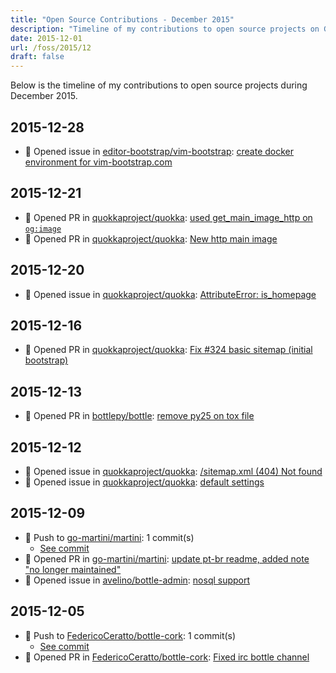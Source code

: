 ```yaml
---
title: "Open Source Contributions - December 2015"
description: "Timeline of my contributions to open source projects on GitHub during December 2015."
date: 2015-12-01
url: /foss/2015/12
draft: false
---
```


Below is the timeline of my contributions to open source projects during December 2015.

## 2015-12-28

- 🐛 Opened issue in [editor-bootstrap/vim-bootstrap](https://github.com/editor-bootstrap/vim-bootstrap): [create docker environment for vim-bootstrap.com](https://github.com/editor-bootstrap/vim-bootstrap/issues/167)

## 2015-12-21

- 🔀 Opened PR in [quokkaproject/quokka](https://github.com/quokkaproject/quokka): [used get_main_image_http on `og:image`](https://github.com/quokkaproject/quokka/pull/329)
- 🔀 Opened PR in [quokkaproject/quokka](https://github.com/quokkaproject/quokka): [New http main image](https://github.com/quokkaproject/quokka/pull/328)

## 2015-12-20

- 🐛 Opened issue in [quokkaproject/quokka](https://github.com/quokkaproject/quokka): [AttributeError: is_homepage](https://github.com/quokkaproject/quokka/issues/327)

## 2015-12-16

- 🔀 Opened PR in [quokkaproject/quokka](https://github.com/quokkaproject/quokka): [Fix #324 basic sitemap (initial bootstrap)](https://github.com/quokkaproject/quokka/pull/325)

## 2015-12-13

- 🔀 Opened PR in [bottlepy/bottle](https://github.com/bottlepy/bottle): [remove py25 on tox file](https://github.com/bottlepy/bottle/pull/812)

## 2015-12-12

- 🐛 Opened issue in [quokkaproject/quokka](https://github.com/quokkaproject/quokka): [/sitemap.xml  (404) Not found ](https://github.com/quokkaproject/quokka/issues/324)
- 🐛 Opened issue in [quokkaproject/quokka](https://github.com/quokkaproject/quokka): [default settings](https://github.com/quokkaproject/quokka/issues/323)

## 2015-12-09

- 🔨 Push to [go-martini/martini](https://github.com/go-martini/martini): 1 commit(s)
  - [See commit](https://github.com/go-martini/martini/commits/main/?author=avelino&since=2015-12-09&until=2015-12-09)
- 🔀 Opened PR in [go-martini/martini](https://github.com/go-martini/martini): [update pt-br readme, added note "no longer maintained"](https://github.com/go-martini/martini/pull/388)
- 🐛 Opened issue in [avelino/bottle-admin](https://github.com/avelino/bottle-admin): [nosql support](https://github.com/avelino/bottle-admin/issues/11)

## 2015-12-05

- 🔨 Push to [FedericoCeratto/bottle-cork](https://github.com/FedericoCeratto/bottle-cork): 1 commit(s)
  - [See commit](https://github.com/FedericoCeratto/bottle-cork/commits/main/?author=avelino&since=2015-12-05&until=2015-12-05)
- 🔀 Opened PR in [FedericoCeratto/bottle-cork](https://github.com/FedericoCeratto/bottle-cork): [Fixed irc bottle channel](https://github.com/FedericoCeratto/bottle-cork/pull/99)

